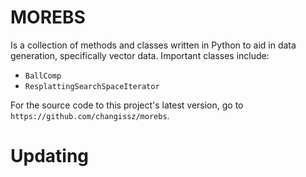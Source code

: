 MOREBS
=======
Is a collection of methods and classes written in Python to aid in data generation, specifically
vector data. Important classes include:
- `BallComp`
- `ResplattingSearchSpaceIterator`

For the source code to this project's latest version, go to 
`https://github.com/changissz/morebs`.

# Updating

